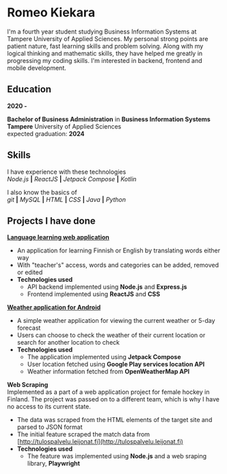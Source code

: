 # Romeo Kiekara

I'm a fourth year student studying Business Information Systems at Tampere University of Applied Sciences.
My personal strong points are patient nature, fast learning skills and problem solving.
Along with my logical thinking and mathematic skills, they have helped me greatly in progressing my coding skills.
I'm interested in backend, frontend and mobile development.

## Education

__2020 -__

__Bachelor of Business Administration__ in __Business Information Systems__<br>
__Tampere__ University of Applied Sciences<br>
expected graduation: __2024__

## Skills

I have experience with these technologies<br>
*Node.js*  __|__  *ReactJS*  __|__  *Jetpack Compose*  __|__  *Kotlin*

I also know the basics of<br>
*git*  __|__  *MySQL*  __|__  *HTML*  __|__  *CSS*  __|__  *Java*  __|__  *Python*

## Projects I have done

__[Language learning web application](https://github.com/Kiekara/fullstack-project)__
- An application for learning Finnish or English by translating words either way
- With "teacher's" access, words and categories can be added, removed or edited
- __Technologies used__
  - API backend implemented using __Node.js__ and __Express.js__
  - Frontend implemented using __ReactJS__ and __CSS__

__[Weather application for Android](https://github.com/Kiekara/weather-app)__
- A simple weather application for viewing the current weather or 5-day forecast
- Users can choose to check the weather of their current location or search for another location to check
- __Technologies used__
  - The application implemented using __Jetpack Compose__
  - User location fetched using __Google Play services location API__
  - Weather information fetched from __OpenWeatherMap API__

__Web Scraping__<br>
Implemented as a part of a web application project for female hockey in Finland.
The project was passed on to a different team, which is why I have no access to its current state.
- The data was scraped from the HTML elements of the target site and parsed to JSON format
- The initial feature scraped the match data from [http://tulospalvelu.leijonat.fi](http://tulospalvelu.leijonat.fi)
- __Technologies used__
  - The feature was implemented using __Node.js__ and a web sraping library, __Playwright__
